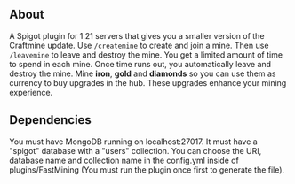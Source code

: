 ## About

A Spigot plugin for 1.21 servers that gives you a smaller version of the Craftmine update.
Use `/createmine` to create and join a mine. Then use `/leavemine` to leave and destroy the mine.
You get a limited amount of time to spend in each mine. Once time runs out, you automatically leave and destroy the mine.
Mine **iron**, **gold** and **diamonds** so you can use them as currency to buy upgrades in the hub.
These upgrades enhance your mining experience.

## Dependencies
You must have MongoDB running on localhost:27017. It must have a "spigot" database with a "users" collection.
You can choose the URI, database name and collection name in the config.yml inside of plugins/FastMining (You must run the plugin once first to generate the file).
